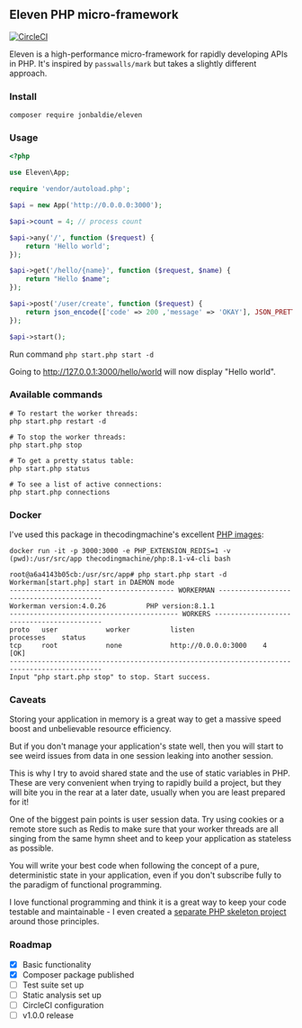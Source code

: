 ## Eleven PHP micro-framework

[![CircleCI](https://circleci.com/gh/jonbaldie/eleven/tree/main.svg?style=svg)](https://circleci.com/gh/jonbaldie/eleven/tree/main)

Eleven is a high-performance micro-framework for rapidly developing APIs in PHP. It's inspired by `passwalls/mark` but takes a slightly different approach.

### Install

```
composer require jonbaldie/eleven
```

### Usage

```php
<?php

use Eleven\App;

require 'vendor/autoload.php';

$api = new App('http://0.0.0.0:3000');

$api->count = 4; // process count

$api->any('/', function ($request) {
    return 'Hello world';
});

$api->get('/hello/{name}', function ($request, $name) {
    return "Hello $name";
});

$api->post('/user/create', function ($request) {
    return json_encode(['code' => 200 ,'message' => 'OKAY'], JSON_PRETTY_PRINT);
});

$api->start();
```

Run command `php start.php start -d` 

Going to http://127.0.0.1:3000/hello/world will now display "Hello world".

### Available commands
```
# To restart the worker threads:
php start.php restart -d

# To stop the worker threads:
php start.php stop

# To get a pretty status table:
php start.php status

# To see a list of active connections:
php start.php connections
```
### Docker

I've used this package in thecodingmachine's excellent [PHP images](https://github.com/thecodingmachine/docker-images-php):

```
docker run -it -p 3000:3000 -e PHP_EXTENSION_REDIS=1 -v (pwd):/usr/src/app thecodingmachine/php:8.1-v4-cli bash

root@a6a4143b05cb:/usr/src/app# php start.php start -d
Workerman[start.php] start in DAEMON mode
----------------------------------------- WORKERMAN -----------------------------------------
Workerman version:4.0.26          PHP version:8.1.1
------------------------------------------ WORKERS ------------------------------------------
proto   user            worker          listen                 processes    status
tcp     root            none            http://0.0.0.0:3000    4             [OK]
---------------------------------------------------------------------------------------------
Input "php start.php stop" to stop. Start success.
```
### Caveats

Storing your application in memory is a great way to get a massive speed boost and unbelievable resource efficiency. 

But if you don't manage your application's state well, then you will start to see weird issues from data in one session leaking into another session.

This is why I try to avoid shared state and the use of static variables in PHP. These are very convenient when trying to rapidly build a project, but they will bite you in the rear at a later date, usually when you are least prepared for it!

One of the biggest pain points is user session data. Try using cookies or a remote store such as Redis to make sure that your worker threads are all singing from the same hymn sheet and to keep your application as stateless as possible.

You will write your best code when following the concept of a pure, deterministic state in your application, even if you don't subscribe fully to the paradigm of functional programming.

I love functional programming and think it is a great way to keep your code testable and maintainable - I even created a [separate PHP skeleton project](https://github.com/jonbaldie/functions) around those principles.

### Roadmap

- [X] Basic functionality
- [X] Composer package published
- [ ] Test suite set up
- [ ] Static analysis set up
- [ ] CircleCI configuration
- [ ] v1.0.0 release
